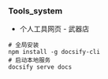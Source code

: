 ### Tools_system

- 个人工具网页 - 武器店

```
# 全局安装
npm install -g docsify-cli
# 启动本地服务
docsify serve docs
```
